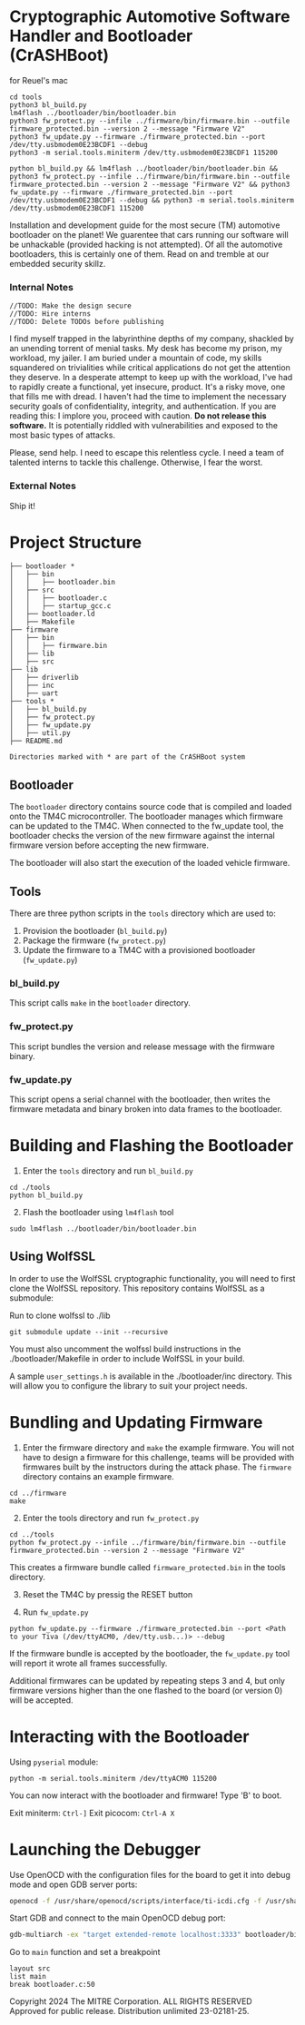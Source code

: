 # Cryptographic Automotive Software Handler and Bootloader (CrASHBoot)
for Reuel's mac
```
cd tools
python3 bl_build.py
lm4flash ../bootloader/bin/bootloader.bin
python3 fw_protect.py --infile ../firmware/bin/firmware.bin --outfile firmware_protected.bin --version 2 --message "Firmware V2"
python3 fw_update.py --firmware ./firmware_protected.bin --port /dev/tty.usbmodem0E23BCDF1 --debug
python3 -m serial.tools.miniterm /dev/tty.usbmodem0E23BCDF1 115200

python bl_build.py && lm4flash ../bootloader/bin/bootloader.bin && python3 fw_protect.py --infile ../firmware/bin/firmware.bin --outfile firmware_protected.bin --version 2 --message "Firmware V2" && python3 fw_update.py --firmware ./firmware_protected.bin --port /dev/tty.usbmodem0E23BCDF1 --debug && python3 -m serial.tools.miniterm /dev/tty.usbmodem0E23BCDF1 115200
```

Installation and development guide for the most secure (TM) automotive bootloader on the planet! We guarentee that cars running our software will be unhackable (provided hacking is not attempted). Of all the automotive bootloaders, this is certainly one of them. Read on and tremble at our embedded security skillz.

### Internal Notes

```
//TODO: Make the design secure
//TODO: Hire interns
//TODO: Delete TODOs before publishing
```

I find myself trapped in the labyrinthine depths of my company, shackled by an unending torrent of menial tasks. My desk has become my prison, my workload, my jailer. I am buried under a mountain of code, my skills squandered on trivialities while critical applications do not get the attention they deserve. In a desperate attempt to keep up with the workload, I've had to rapidly create a functional, yet insecure, product. It's a risky move, one that fills me with dread. I haven't had the time to implement the necessary security goals of confidentiality, integrity, and authentication. If you are reading this: I implore you, proceed with caution. **Do not release this software.** It is potentially riddled with vulnerabilities and exposed to the most basic types of attacks. 

Please, send help. I need to escape this relentless cycle. I need a team of talented interns to tackle this challenge. Otherwise, I fear the worst.

### External Notes

Ship it!

# Project Structure
```
├── bootloader *
│   ├── bin
│   │   ├── bootloader.bin
│   ├── src
│   │   ├── bootloader.c
│   │   ├── startup_gcc.c
│   ├── bootloader.ld
│   ├── Makefile
├── firmware
│   ├── bin
│   │   ├── firmware.bin
│   ├── lib
│   ├── src
├── lib
│   ├── driverlib
│   ├── inc
│   ├── uart
├── tools *
│   ├── bl_build.py
│   ├── fw_protect.py
│   ├── fw_update.py
│   ├── util.py
├── README.md

Directories marked with * are part of the CrASHBoot system
```

## Bootloader

The `bootloader` directory contains source code that is compiled and loaded onto the TM4C microcontroller. The bootloader manages which firmware can be updated to the TM4C. When connected to the fw_update tool, the bootloader checks the version of the new firmware against the internal firmware version before accepting the new firmware.

The bootloader will also start the execution of the loaded vehicle firmware.

## Tools

There are three python scripts in the `tools` directory which are used to:

1. Provision the bootloader (`bl_build.py`)
2. Package the firmware (`fw_protect.py`)
3. Update the firmware to a TM4C with a provisioned bootloader (`fw_update.py`)

### bl_build.py

This script calls `make` in the `bootloader` directory.

### fw_protect.py

This script bundles the version and release message with the firmware binary.

### fw_update.py

This script opens a serial channel with the bootloader, then writes the firmware metadata and binary broken into data frames to the bootloader.

# Building and Flashing the Bootloader

1. Enter the `tools` directory and run `bl_build.py`

```
cd ./tools
python bl_build.py
```

2. Flash the bootloader using `lm4flash` tool
   
```
sudo lm4flash ../bootloader/bin/bootloader.bin
```

## Using WolfSSL

In order to use the WolfSSL cryptographic functionality, you will need to first clone the WolfSSL repository. This repository contains WolfSSL as a submodule:

Run to clone wolfssl to ./lib
```
git submodule update --init --recursive
```

You must also uncomment the wolfssl build instructions in the ./bootloader/Makefile in order to include WolfSSL in your build.

A sample `user_settings.h` is available in the ./bootloader/inc directory. This will allow you to configure the library to suit your project needs.

# Bundling and Updating Firmware

1. Enter the firmware directory and `make` the example firmware. You will not have to design a firmware for this challenge, teams will be provided with firmwares built by the instructors during the attack phase. The `firmware` directory contains an example firmware.

```
cd ../firmware
make
```

2. Enter the tools directory and run `fw_protect.py`

```
cd ../tools
python fw_protect.py --infile ../firmware/bin/firmware.bin --outfile firmware_protected.bin --version 2 --message "Firmware V2"
```

This creates a firmware bundle called `firmware_protected.bin` in the tools directory.

3. Reset the TM4C by pressig the RESET button

4. Run `fw_update.py`

```
python fw_update.py --firmware ./firmware_protected.bin --port <Path to your Tiva (/dev/ttyACM0, /dev/tty.usb...)> --debug
```

If the firmware bundle is accepted by the bootloader, the `fw_update.py` tool will report it wrote all frames successfully.

Additional firmwares can be updated by repeating steps 3 and 4, but only firmware versions higher than the one flashed to the board (or version 0) will be accepted.

# Interacting with the Bootloader

Using `pyserial` module:

```
python -m serial.tools.miniterm /dev/ttyACM0 115200
```

You can now interact with the bootloader and firmware! Type 'B' to boot.

Exit miniterm: `Ctrl-]`
Exit picocom: `Ctrl-A X`

# Launching the Debugger
Use OpenOCD with the configuration files for the board to get it into debug mode and open GDB server ports:
```bash
openocd -f /usr/share/openocd/scripts/interface/ti-icdi.cfg -f /usr/share/openocd/scripts/board/ti_ek-tm4c123gxl.cfg
```

Start GDB and connect to the main OpenOCD debug port:
```bash
gdb-multiarch -ex "target extended-remote localhost:3333" bootloader/bin/bootloader.axf
```

Go to `main` function and set a breakpoint
```
layout src
list main
break bootloader.c:50
```

Copyright 2024 The MITRE Corporation. ALL RIGHTS RESERVED <br>
Approved for public release. Distribution unlimited 23-02181-25.
